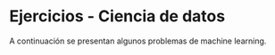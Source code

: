 # Ejercicios - Ciencia de datos

A continuación se presentan algunos problemas de machine learning.
